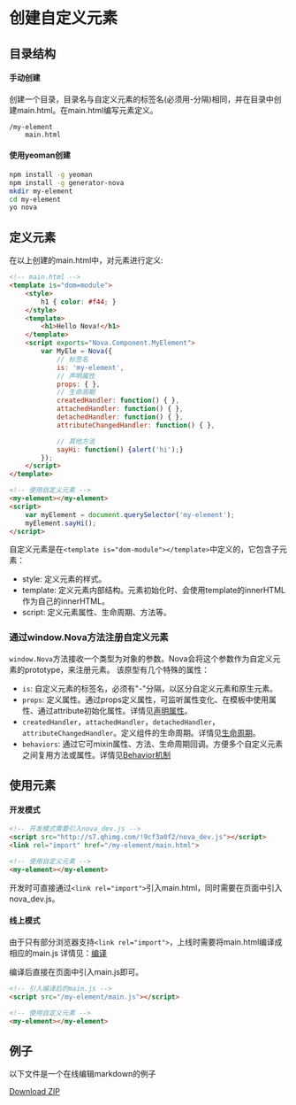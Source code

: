 # 创建自定义元素

## 目录结构

#### 手动创建

创建一个目录，目录名与自定义元素的标签名(必须用-分隔)相同，并在目录中创建main.html。在main.html编写元素定义。

```
/my-element
    main.html
```

#### 使用yeoman创建

```bash
npm install -g yeoman
npm install -g generator-nova
mkdir my-element
cd my-element
yo nova
```

## 定义元素

在以上创建的main.html中，对元素进行定义:
```html
<!-- main.html -->
<template is="dom=module">
    <style>
        h1 { color: #f44; }
    </style>
    <template>
        <h1>Hello Nova!</h1>
    </template>
    <script exports="Nova.Component.MyElement">
        var MyEle = Nova({
            // 标签名
            is: 'my-element',
            // 声明属性
            props: { },
            // 生命周期
            createdHandler: function() { },
            attachedHandler: function() { },
            detachedHandler: function() { },
            attributeChangedHandler: function() { },

            // 其他方法
            sayHi: function() {alert('hi');}
        });
    </script>
</template>
```

```html
<!-- 使用自定义元素 -->
<my-element></my-element>
<script>
    var myElement = document.querySelector('my-element');
    myElement.sayHi();
</script>
```

自定义元素是在`<template is="dom-module"></template>`中定义的，它包含子元素：
* style: 定义元素的样式。
* template: 定义元素内部结构。元素初始化时、会使用template的innerHTML作为自己的innerHTML。
* script: 定义元素属性、生命周期、方法等。

### 通过window.Nova方法注册自定义元素

`window.Nova`方法接收一个类型为对象的参数。Nova会将这个参数作为自定义元素的prototype，来注册元素。
该原型有几个特殊的属性：
* `is`: 自定义元素的标签名，必须有"-"分隔，以区分自定义元素和原生元素。
* `props`: 定义属性。通过props定义属性，可监听属性变化、在模板中使用属性、通过attribute初始化属性。详情见[声明属性](doc.html#doc=define_property)。
* `createdHandler`，`attachedHandler`，`detachedHandler`， `attributeChangedHandler`。定义组件的生命周期。详情见[生命周期](doc.html#doc=lifecycle)。
* `behaviors`: 通过它可mixin属性、方法、生命周期回调。方便多个自定义元素之间复用方法或属性。详情见[Behavior机制](doc.html#behavior)

## 使用元素

#### 开发模式

```html
<!-- 开发模式需要引入nova_dev.js -->
<script src="http://s7.qhimg.com/!9cf3a0f2/nova_dev.js"></script>
<link rel="import" href="/my-element/main.html">

<!-- 使用自定义元素 -->
<my-element></my-element>
```

开发时可直接通过`<link rel="import">`引入main.html，同时需要在页面中引入nova_dev.js。

#### 线上模式
由于只有部分浏览器支持`<link rel="import">`，上线时需要将main.html编译成相应的main.js
详情见：[编译](doc.html#doc=compile)

编译后直接在页面中引入main.js即可。

```html
<!-- 引入编译后的main.js -->
<script src="/my-element/main.js"></script>

<!-- 使用自定义元素 -->
<my-element></my-element>
```

## 例子
以下文件是一个在线编辑markdown的例子

<a href="###" class="btn btn-primary">Download ZIP</a>

